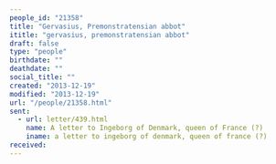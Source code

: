 ```yaml
---
people_id: "21358"
title: "Gervasius, Premonstratensian abbot"
ititle: "gervasius, premonstratensian abbot"
draft: false
type: "people"
birthdate: ""
deathdate: ""
social_title: ""
created: "2013-12-19"
modified: "2013-12-19"
url: "/people/21358.html"
sent:
  - url: letter/439.html
    name: A letter to Ingeborg of Denmark, queen of France (?)
    iname: a letter to ingeborg of denmark, queen of france (?)
received:
---
```

